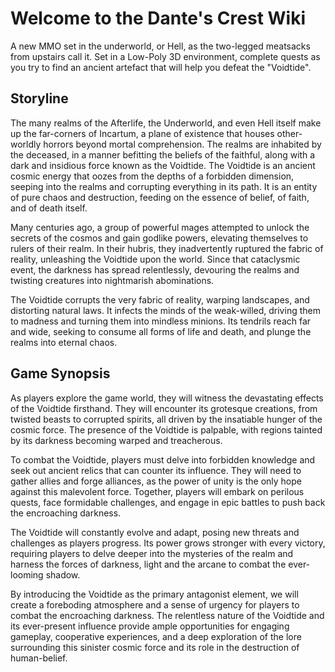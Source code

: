 # Welcome to the Dante's Crest Wiki

A new MMO set in the underworld, or Hell, as the two-legged meatsacks from upstairs call it.
Set in a Low-Poly 3D environment, complete quests as you try to find an ancient artefact that will help you defeat the "Voidtide".



## Storyline

The many realms of the Afterlife, the Underworld, and even Hell itself make up the far-corners of Incartum, a plane of existence that houses other-worldly horrors beyond mortal comprehension. The realms are inhabited by the deceased, in a manner befitting the beliefs of the faithful, along with a dark and insidious force known as the Voidtide. The Voidtide is an ancient cosmic energy that oozes from the depths of a forbidden dimension, seeping into the realms and corrupting everything in its path. It is an entity of pure chaos and destruction, feeding on the essence of belief, of faith, and of death itself.


Many centuries ago, a group of powerful mages attempted to unlock the secrets of the cosmos and gain godlike powers, elevating themselves to rulers of their realm. In their hubris, they inadvertently ruptured the fabric of reality, unleashing the Voidtide upon the world. Since that cataclysmic event, the darkness has spread relentlessly, devouring the realms and twisting creatures into nightmarish abominations.


The Voidtide corrupts the very fabric of reality, warping landscapes, and distorting natural laws. It infects the minds of the weak-willed, driving them to madness and turning them into mindless minions. Its tendrils reach far and wide, seeking to consume all forms of life and death, and plunge the realms into eternal chaos.



## Game Synopsis
As players explore the game world, they will witness the devastating effects of the Voidtide firsthand. They will encounter its grotesque creations, from twisted beasts to corrupted spirits, all driven by the insatiable hunger of the cosmic force. The presence of the Voidtide is palpable, with regions tainted by its darkness becoming warped and treacherous.


To combat the Voidtide, players must delve into forbidden knowledge and seek out ancient relics that can counter its influence. They will need to gather allies and forge alliances, as the power of unity is the only hope against this malevolent force. Together, players will embark on perilous quests, face formidable challenges, and engage in epic battles to push back the encroaching darkness.


The Voidtide will constantly evolve and adapt, posing new threats and challenges as players progress. Its power grows stronger with every victory, requiring players to delve deeper into the mysteries of the realm and harness the forces of darkness, light and the arcane to combat the ever-looming shadow.


By introducing the Voidtide as the primary antagonist element, we will create a foreboding atmosphere and a sense of urgency for players to combat the encroaching darkness. The relentless nature of the Voidtide and its ever-present influence provide ample opportunities for engaging gameplay, cooperative experiences, and a deep exploration of the lore surrounding this sinister cosmic force and its role in the destruction of human-belief.
